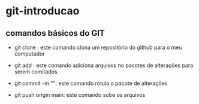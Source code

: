 # git-introducao

## comandos básicos do GIT

- git clone <link-do-repositorio>: este comando clona um repositório do github para o meu computador

- git add <nome-do-arquivo>: este comando adiciona arquivos no pacotes de alterações para serem comitados

- git commit -m "<mensagem-do-meu-commit>": este comando rotula o pacote de alterações

- git push origin main: este comando sobe os arquivos